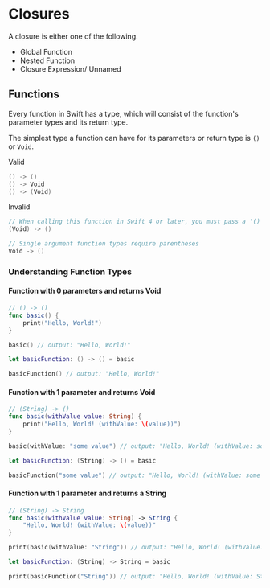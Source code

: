 # Closures

A closure is either one of the following.
- Global Function
- Nested Function
- Closure Expression/ Unnamed

## Functions

Every function in Swift has a type, which will consist of the function's parameter types and its return type.

The simplest type a function can have for its parameters or return type is `()` or `Void`.

Valid
```swift
() -> ()
() -> Void
() -> (Void)
```

Invalid
```swift
// When calling this function in Swift 4 or later, you must pass a '()' tuple; did you mean for the input type to be '()'?
(Void) -> ()

// Single argument function types require parentheses
Void -> ()
```

### Understanding Function Types

#### Function with 0 parameters and returns Void
```swift
// () -> ()
func basic() {
	print("Hello, World!")
}

basic() // output: "Hello, World!"

let basicFunction: () -> () = basic

basicFunction() // output: "Hello, World!"
```

#### Function with 1 parameter and returns Void
```swift
// (String) -> ()
func basic(withValue value: String) {
	print("Hello, World! (withValue: \(value))")
}

basic(withValue: "some value") // output: "Hello, World! (withValue: some value)"

let basicFunction: (String) -> () = basic

basicFunction("some value") // output: "Hello, World! (withValue: some value)"
```

#### Function with 1 parameter and returns a String
```swift
// (String) -> String
func basic(withValue value: String) -> String {
	"Hello, World! (withValue: \(value))"
}

print(basic(withValue: "String")) // output: "Hello, World! (withValue: String)"

let basicFunction: (String) -> String = basic

print(basicFunction("String")) // output: "Hello, World! (withValue: String)"
```

